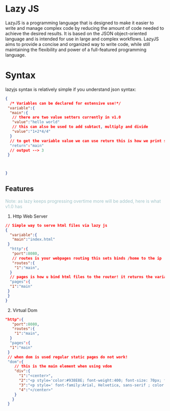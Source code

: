 # Lazy JS

LazyJS is a programming language that is designed to make it easier to write and manage complex code by reducing the amount of code needed to achieve the desired results. It is based on the JSON object-oriented language and is intended for use in large and complex workflows. LazyJS aims to provide a concise and organized way to write code, while still maintaining the flexibility and power of a full-featured programming language.


# Syntax

 lazyjs syntax is relatively simple if you understand json syntax:
```json
{
  /* Variables can be declared for extensive use!*/
 "variable":{
  "main":{
   // there are two value setters currently in v1.0
   "value":"hello world"
   // this can also be used to add subtact, multiply and divide
   "value":"1+2*4/4"
  }
  // to get the variable value we can use return this is how we print stuff!
  "return":"main"
  // output --> 3
 }

 

}
```

 ## Features
 
<span style="color:#a2c4c9"> Note: as lazy keeps progressing overtime more will be added, here is what v1.0 has</span>
1. Http Web Server
```json
// Simple way to serve html files via lazy js
{
  "variable":{
   "main":"index.html"
 }
  "http":{
   "port":8080,
   // routes is your webpages routing this sets binds /home to the ip
   "routes":{
    "1":"main",
  }
  // pages is how u bind html files to the router! it returns the variable.main!
  "pages":{
  "1":"main"
 }
 }
}
```
2. Virtual Dom
```json
"http":{
   "port":8080,
   "routes":{
    "1":"main",
  }
  "pages":{
  "1":"main"
 }
 // when dom is used regular static pages do not work!
 "dom":{
    // this is the main element when using vdom
    "div":{
      "1":"<center>",
      "2":"<p style='color:#938E8E; font-weight:400; font-size: 70px; font-family:Arial, Helvetica, sans-serif ; position:relative; top:120px '>505</p>",
      "3":"<p style=' font-family:Arial, Helvetica, sans-serif ; color:#dd6464; position:relative; top:50px;'>This is lazyjs v2.0 Virtual Dom</p>",
      "4":"</center>"
    }
   }
 }
```
